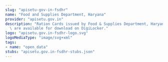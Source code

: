 ```yaml
---
slug: "apisetu-gov-in-fsdhr"
name: "Food and Supplies Department, Haryana"
provider: "apisetu.gov.in"
description: "Ration Cards issued by Food & Supplies Department, Haryana (http://haryanafood.gov.in/)\
  \ are available for download on DigiLocker."
logo: "apisetu.gov.in-fsdhr-logo.svg"
logoMediaType: "image/svg+xml"
tags:
- name: "open_data"
stubs: "apisetu.gov.in-fsdhr-stubs.json"
---
```

